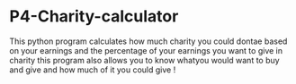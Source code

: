 # P4-Charity-calculator
This python program calculates how much charity you could dontae based on your earnings and the percentage of your earnings you want to give in charity
this program also allows you to know whatyou would want to buy and give and how much of it you could give !
